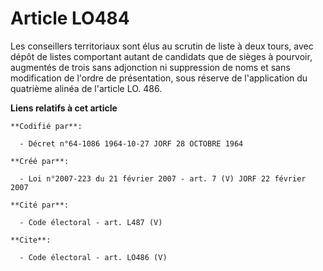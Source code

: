 # Article LO484

Les conseillers territoriaux sont élus au scrutin de liste à deux tours, avec dépôt de listes comportant autant de candidats
que de sièges à pourvoir, augmentés de trois sans adjonction ni suppression de noms et sans modification de l'ordre de
présentation, sous réserve de l'application du quatrième alinéa de l'article LO. 486.

**Liens relatifs à cet article**

	**Codifié par**:

	  - Décret n°64-1086 1964-10-27 JORF 28 OCTOBRE 1964

	**Créé par**:

	  - Loi n°2007-223 du 21 février 2007 - art. 7 (V) JORF 22 février 2007

	**Cité par**:

	  - Code électoral - art. L487 (V)

	**Cite**:

	  - Code électoral - art. LO486 (V)
